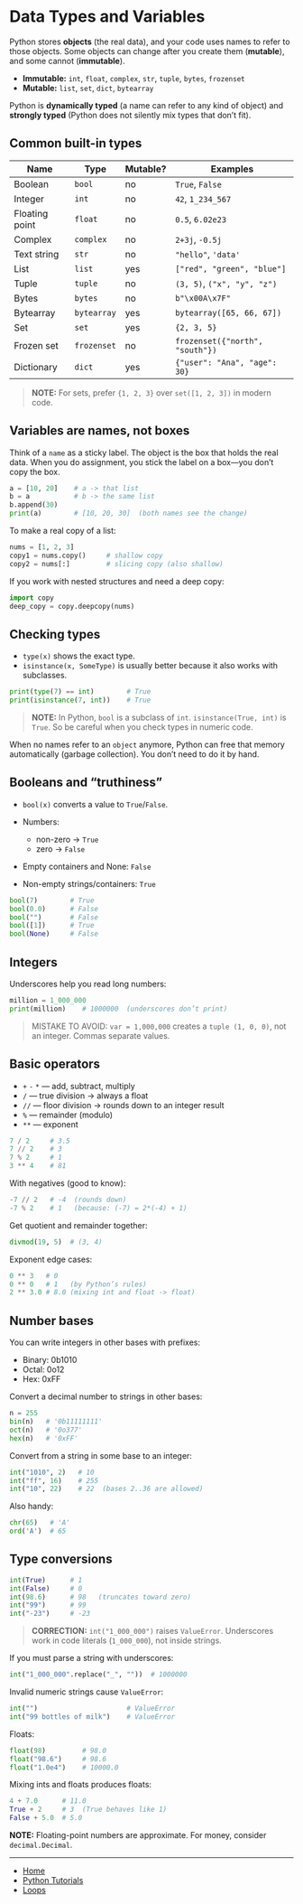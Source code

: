 # Data Types and Variables

Python stores **objects** (the real data), and your code uses names to refer to those objects.
Some objects can change after you create them (**mutable**), and some cannot (**immutable**).

- **Immutable:** `int`, `float`, `complex`, `str`, `tuple`, `bytes`, `frozenset`
- **Mutable:** `list`, `set`, `dict`, `bytearray`

Python is **dynamically typed** (a name can refer to any kind of object) and **strongly typed** (Python does not silently mix types that don’t fit).

## Common built-in types

| Name           | Type        | Mutable? | Examples                        |
| -------------- | ----------- | -------- | ------------------------------- |
| Boolean        | `bool`      | no       | `True`, `False`                 |
| Integer        | `int`       | no       | `42`, `1_234_567`               |
| Floating point | `float`     | no       | `0.5`, `6.02e23`                |
| Complex        | `complex`   | no       | `2+3j`, `-0.5j`                 |
| Text string    | `str`       | no       | `"hello"`, `'data'`             |
| List           | `list`      | yes      | `["red", "green", "blue"]`      |
| Tuple          | `tuple`     | no       | `(3, 5)`, `("x", "y", "z")`     |
| Bytes          | `bytes`     | no       | `b"\x00A\x7F"`                  |
| Bytearray      | `bytearray` | yes      | `bytearray([65, 66, 67])`       |
| Set            | `set`       | yes      | `{2, 3, 5}`                     |
| Frozen set     | `frozenset` | no       | `frozenset({"north", "south"})` |
| Dictionary     | `dict`      | yes      | `{"user": "Ana", "age": 30}`    |


> **NOTE:** For sets, prefer `{1, 2, 3}` over `set([1, 2, 3])` in modern code.

## Variables are names, not boxes

Think of a `name` as a sticky label. The object is the box that holds the real data.
When you do assignment, you stick the label on a box—you don’t copy the box.

```py
a = [10, 20]    # a -> that list
b = a           # b -> the same list
b.append(30)
print(a)        # [10, 20, 30]  (both names see the change)
```

To make a real copy of a list:

```py
nums = [1, 2, 3]
copy1 = nums.copy()     # shallow copy
copy2 = nums[:]         # slicing copy (also shallow)
```

If you work with nested structures and need a deep copy:

```py
import copy
deep_copy = copy.deepcopy(nums)
```

## Checking types

- `type(x)` shows the exact type.
- `isinstance(x, SomeType)` is usually better because it also works with subclasses.

```py
print(type(7) == int)        # True
print(isinstance(7, int))    # True
```

> **NOTE:** In Python, `bool` is a subclass of `int`. `isinstance(True, int)` is `True`. So be careful when you check types in numeric code.

When no names refer to an `object` anymore, Python can free that memory automatically (garbage collection). You don’t need to do it by hand.

## Booleans and “truthiness”

- `bool(x)` converts a value to `True`/`False`.

- Numbers: 
    - non-zero → `True`
    - zero → `False`
- Empty containers and None: `False`
- Non-empty strings/containers: `True`

```py
bool(7)        # True
bool(0.0)      # False
bool("")       # False
bool([1])      # True
bool(None)     # False
```

## Integers

Underscores help you read long numbers:
```py
million = 1_000_000
print(million)    # 1000000  (underscores don’t print)
```

> MISTAKE TO AVOID: `var = 1,000,000` creates a `tuple (1, 0, 0)`, not an integer. Commas separate values.


## Basic operators

- `+` `-` `*` — add, subtract, multiply
- `/` — true division → always a float
- `//` — floor division → rounds down to an integer result
- `%` — remainder (modulo)
- `**` — exponent

```py
7 / 2     # 3.5
7 // 2    # 3
7 % 2     # 1
3 ** 4    # 81
```

With negatives (good to know):

```py
-7 // 2   # -4  (rounds down)
-7 % 2    # 1   (because: (-7) = 2*(-4) + 1)
```

Get quotient and remainder together:

```py
divmod(19, 5)  # (3, 4)
```

Exponent edge cases:
```py
0 ** 3   # 0
0 ** 0   # 1   (by Python’s rules)
2 ** 3.0 # 8.0 (mixing int and float -> float)
```

## Number bases

You can write integers in other bases with prefixes:

- Binary: 0b1010
- Octal: 0o12
- Hex: 0xFF

Convert a decimal number to strings in other bases:

```py
n = 255
bin(n)   # '0b11111111'
oct(n)   # '0o377'
hex(n)   # '0xFF'
```

Convert from a string in some base to an integer:

```py
int("1010", 2)   # 10
int("ff", 16)    # 255
int("10", 22)    # 22  (bases 2..36 are allowed)
```

Also handy:
```py
chr(65)   # 'A'
ord('A')  # 65
```

## Type conversions

```py
int(True)      # 1
int(False)     # 0
int(98.6)      # 98   (truncates toward zero)
int("99")      # 99
int("-23")     # -23
```

> **CORRECTION:** `int("1_000_000")` raises `ValueError`. Underscores work in code literals (`1_000_000`), not inside strings.

If you must parse a string with underscores:
```py
int("1_000_000".replace("_", ""))  # 1000000
```

Invalid numeric strings cause `ValueError`:

```py
int("")                      # ValueError
int("99 bottles of milk")    # ValueError
```

Floats:
```py
float(98)         # 98.0
float("98.6")     # 98.6
float("1.0e4")    # 10000.0
```

Mixing ints and floats produces floats:
```py
4 + 7.0      # 11.0
True + 2     # 3  (True behaves like 1)
False + 5.0  # 5.0
```

**NOTE:** Floating-point numbers are approximate. For money, consider `decimal.Decimal`.



---

- [Home](./../../README.md)
- [Python Tutorials](./../tutorials.md)
- [Loops](./1_loops.md)